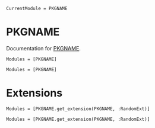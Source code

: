 ```@meta
CurrentModule = PKGNAME
```

# PKGNAME

Documentation for [PKGNAME](https://github.com/gbruer15/PKGNAME.jl).


```@index
Modules = [PKGNAME]
```

```@autodocs
Modules = [PKGNAME]
```


# Extensions

```@index
Modules = [PKGNAME.get_extension(PKGNAME, :RandomExt)]
```

```@autodocs
Modules = [PKGNAME.get_extension(PKGNAME, :RandomExt)]
```
